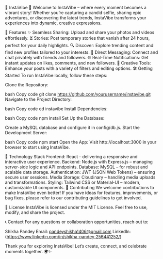 🌟 InstaVibe 🌟
Welcome to InstaVibe – where every moment becomes a vibrant story! Whether you’re capturing a candid selfie, sharing epic adventures, or discovering the latest trends, InstaVibe transforms your experiences into dynamic, creative expressions.

🚀 Features
✨ Seamless Sharing: Upload and share your photos and videos effortlessly.
⏳ Stories: Post temporary stories that vanish after 24 hours, perfect for your daily highlights.
🔍 Discover: Explore trending content and find new profiles tailored to your interests.
💬 Direct Messaging: Connect and chat privately with friends and followers.
🌐 Real-Time Notifications: Get instant updates on likes, comments, and new followers.
🎨 Creative Tools: Enhance your posts with a variety of filters and editing options.
🛠️ Getting Started
To run InstaVibe locally, follow these steps:

Clone the Repository:

bash
Copy code
git clone https://github.com/yourusername/instavibe.git
Navigate to the Project Directory:

bash
Copy code
cd instavibe
Install Dependencies:

bash
Copy code
npm install
Set Up the Database:

Create a MySQL database and configure it in config/db.js.
Start the Development Server:

bash
Copy code
npm start
Open the App: Visit http://localhost:3000 in your browser to start using InstaVibe.

🌟 Technology Stack
Frontend: React – delivering a responsive and interactive user experience.
Backend: Node.js with Express.js – managing server-side logic and API endpoints.
Database: MySQL – for robust and scalable data storage.
Authentication: JWT (JSON Web Tokens) – ensuring secure user sessions.
Media Storage: Cloudinary – handling media uploads and transformations.
Styling: Tailwind CSS or Material-UI – modern, customizable UI components.
🎯 Contributing
We welcome contributions to make InstaVibe even better! If you have ideas for features, improvements, or bug fixes, please refer to our contributing guidelines to get involved.

📝 License
InstaVibe is licensed under the MIT License. Feel free to use, modify, and share the project.

📞 Contact
For any questions or collaboration opportunities, reach out to:

Shikha Pandey
Email: pandeyshikha1406@gmail.com
LinkedIn:(https://www.linkedin.com/in/shikha-pandey-256441252/)


Thank you for exploring InstaVibe! Let’s create, connect, and celebrate moments together. 🌍✨
